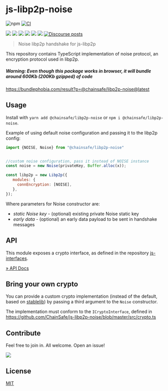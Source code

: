 # js-libp2p-noise

![npm](https://img.shields.io/npm/v/libp2p-noise)
[![CI](https://github.com/ChainSafe/js-libp2p-noise/actions/workflows/ci.yml/badge.svg?branch=master&event=push)](https://github.com/ChainSafe/js-libp2p-noise/actions/workflows/ci.yml)

[![](https://img.shields.io/badge/project-libp2p-yellow.svg?style=flat-square)](https://libp2p.io/)
![](https://img.shields.io/github/issues-raw/ChainSafe/js-libp2p-noise)
![](https://img.shields.io/github/license/ChainSafe/js-libp2p-noise)
![](https://img.shields.io/badge/yarn-%3E%3D1.17.0-orange.svg?style=flat-square)
![](https://img.shields.io/badge/Node.js-%3E%3D10.19.0-orange.svg?style=flat-square)
![](https://img.shields.io/badge/browsers-last%202%20versions%2C%20not%20ie%20%3C%3D11-orange)
[![Discourse posts](https://img.shields.io/discourse/https/discuss.libp2p.io/posts.svg)](https://discuss.libp2p.io)

> Noise libp2p handshake for js-libp2p

This repository contains TypeScript implementation of noise protocol, an encryption protocol used in libp2p.

##### Warning: Even though this package works in browser, it will bundle around 600Kb (200Kb gzipped) of code
https://bundlephobia.com/result?p=@chainsafe/libp2p-noise@latest

## Usage

Install with `yarn add @chainsafe/libp2p-noise` or `npm i @chainsafe/libp2p-noise`.

Example of using default noise configuration and passing it to the libp2p config:

```js
import {NOISE, Noise} from "@chainsafe/libp2p-noise"


//custom noise configuration, pass it instead of NOISE instance
const noise = new Noise(privateKey, Buffer.alloc(x));

const libp2p = new Libp2p({
   modules: {
     connEncryption: [NOISE],
   },
});
```

Where parameters for Noise constructor are:
 - *static Noise key* - (optional) existing private Noise static key
 - *early data* - (optional) an early data payload to be sent in handshake messages
 


## API

This module exposes a crypto interface, as defined in the repository [js-interfaces](https://github.com/libp2p/js-interfaces).

[» API Docs](https://github.com/libp2p/js-libp2p-interfaces/tree/master/packages/libp2p-interfaces/src/crypto#api)

## Bring your own crypto

You can provide a custom crypto implementation (instead of the default, based on [stablelib](https://www.stablelib.com/)) by passing a third argument to the `Noise` constructor.

The implementation must conform to the `ICryptoInterface`, defined in https://github.com/ChainSafe/js-libp2p-noise/blob/master/src/crypto.ts

## Contribute

Feel free to join in. All welcome. Open an issue!

[![](https://cdn.rawgit.com/jbenet/contribute-ipfs-gif/master/img/contribute.gif)](https://github.com/ipfs/community/blob/master/contributing.md)

## License

[MIT](LICENSE)
